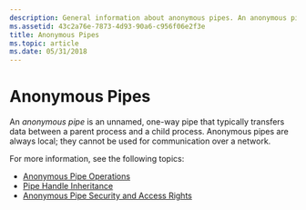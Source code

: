 ```yaml
---
description: General information about anonymous pipes. An anonymous pipe is an unnamed, one-way pipe that typically transfers data between a parent process and a child process.
ms.assetid: 43c2a76e-7873-4d93-90a6-c956f06e2f3e
title: Anonymous Pipes
ms.topic: article
ms.date: 05/31/2018
---
```


# Anonymous Pipes

An *anonymous pipe* is an unnamed, one-way pipe that typically transfers data between a parent process and a child process. Anonymous pipes are always local; they cannot be used for communication over a network.

For more information, see the following topics:

-   [Anonymous Pipe Operations](anonymous-pipe-operations.md)
-   [Pipe Handle Inheritance](pipe-handle-inheritance.md)
-   [Anonymous Pipe Security and Access Rights](anonymous-pipe-security-and-access-rights.md)

 

 



